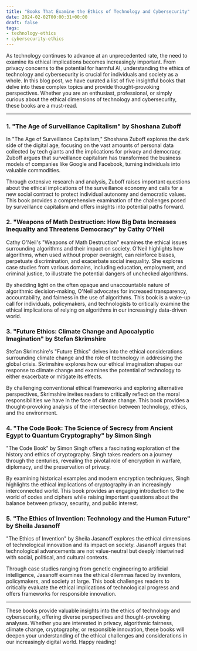```yaml
---
title: "Books That Examine the Ethics of Technology and Cybersecurity"
date: 2024-02-02T00:00:31+00:00
draft: false
tags:
- technology-ethics
- cybersecurity-ethics
---
```


As technology continues to advance at an unprecedented rate, the need to examine its ethical implications becomes increasingly important. From privacy concerns to the potential for harmful AI, understanding the ethics of technology and cybersecurity is crucial for individuals and society as a whole. In this blog post, we have curated a list of five insightful books that delve into these complex topics and provide thought-provoking perspectives. Whether you are an enthusiast, professional, or simply curious about the ethical dimensions of technology and cybersecurity, these books are a must-read.

---

### 1. "The Age of Surveillance Capitalism" by Shoshana Zuboff

In "The Age of Surveillance Capitalism," Shoshana Zuboff explores the dark side of the digital age, focusing on the vast amounts of personal data collected by tech giants and the implications for privacy and democracy. Zuboff argues that surveillance capitalism has transformed the business models of companies like Google and Facebook, turning individuals into valuable commodities.

Through extensive research and analysis, Zuboff raises important questions about the ethical implications of the surveillance economy and calls for a new social contract to protect individual autonomy and democratic values. This book provides a comprehensive examination of the challenges posed by surveillance capitalism and offers insights into potential paths forward.

### 2. "Weapons of Math Destruction: How Big Data Increases Inequality and Threatens Democracy" by Cathy O'Neil

Cathy O'Neil's "Weapons of Math Destruction" examines the ethical issues surrounding algorithms and their impact on society. O'Neil highlights how algorithms, when used without proper oversight, can reinforce biases, perpetuate discrimination, and exacerbate social inequality. She explores case studies from various domains, including education, employment, and criminal justice, to illustrate the potential dangers of unchecked algorithms.

By shedding light on the often opaque and unaccountable nature of algorithmic decision-making, O'Neil advocates for increased transparency, accountability, and fairness in the use of algorithms. This book is a wake-up call for individuals, policymakers, and technologists to critically examine the ethical implications of relying on algorithms in our increasingly data-driven world.

### 3. "Future Ethics: Climate Change and Apocalyptic Imagination" by Stefan Skrimshire

Stefan Skrimshire's "Future Ethics" delves into the ethical considerations surrounding climate change and the role of technology in addressing the global crisis. Skrimshire explores how our ethical imagination shapes our response to climate change and examines the potential of technology to either exacerbate or mitigate its effects.

By challenging conventional ethical frameworks and exploring alternative perspectives, Skrimshire invites readers to critically reflect on the moral responsibilities we have in the face of climate change. This book provides a thought-provoking analysis of the intersection between technology, ethics, and the environment.

### 4. "The Code Book: The Science of Secrecy from Ancient Egypt to Quantum Cryptography" by Simon Singh

"The Code Book" by Simon Singh offers a fascinating exploration of the history and ethics of cryptography. Singh takes readers on a journey through the centuries, revealing the pivotal role of encryption in warfare, diplomacy, and the preservation of privacy.

By examining historical examples and modern encryption techniques, Singh highlights the ethical implications of cryptography in an increasingly interconnected world. This book provides an engaging introduction to the world of codes and ciphers while raising important questions about the balance between privacy, security, and public interest.

### 5. "The Ethics of Invention: Technology and the Human Future" by Sheila Jasanoff

"The Ethics of Invention" by Sheila Jasanoff explores the ethical dimensions of technological innovation and its impact on society. Jasanoff argues that technological advancements are not value-neutral but deeply intertwined with social, political, and cultural contexts.

Through case studies ranging from genetic engineering to artificial intelligence, Jasanoff examines the ethical dilemmas faced by inventors, policymakers, and society at large. This book challenges readers to critically evaluate the ethical implications of technological progress and offers frameworks for responsible innovation.

---

These books provide valuable insights into the ethics of technology and cybersecurity, offering diverse perspectives and thought-provoking analyses. Whether you are interested in privacy, algorithmic fairness, climate change, cryptography, or responsible innovation, these books will deepen your understanding of the ethical challenges and considerations in our increasingly digital world. Happy reading!